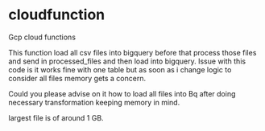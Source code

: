 # cloudfunction
Gcp cloud functions

 This function load all csv files into bigquery before that process those files and send in processed_files and then load into bigquery.
 Issue with this code is it works fine with one table but as soon as i change logic to consider all files memory gets a concern.
 
Could you please advise on it how to load all files into Bq after doing necessary transformation keeping memory in mind.

largest file is of around 1 GB.

